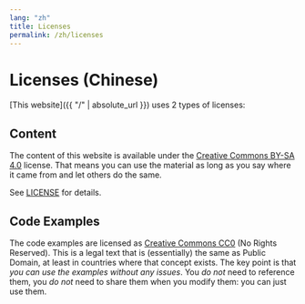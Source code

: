 ```yaml
---
lang: "zh"
title: Licenses
permalink: /zh/licenses
---
```


# Licenses (Chinese)

[This website]({{ "/" | absolute_url }}) uses 2 types of licenses:

## Content

The content of this website is available under the
[Creative Commons BY-SA 4.0](https://creativecommons.org/licenses/by-sa/4.0/)
license. That means you can use the material as long as you say where it came
from and let others do the same.

See [LICENSE](LICENSE) for details.

## Code Examples

The code examples are licensed as
[Creative Commons CC0](https://creativecommons.org/share-your-work/public-domain/cc0/) (No Rights Reserved). This is
a legal text that is (essentially) the same as Public Domain, at least in
countries where that concept exists. The key point is that _you can use the
examples without any issues_. You _do not_ need to reference them, you _do not_
need to share them when you modify them: you can just use them.
